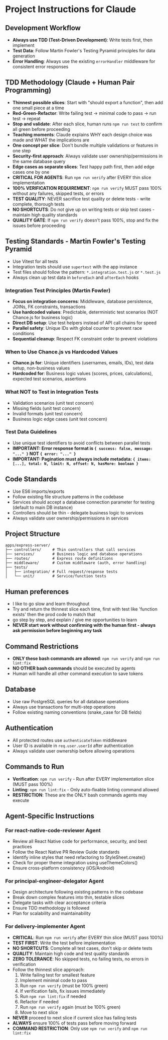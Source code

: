 # Project Instructions for Claude

## Development Workflow
- **Always use TDD (Test-Driven Development)**: Write tests first, then implement
- **Test Data**: Follow Martin Fowler's Testing Pyramid principles for data generation
- **Error Handling**: Always use the existing `errorHandler` middleware for consistent error responses

## TDD Methodology (Claude + Human Pair Programming)
- **Thinnest possible slices**: Start with "should export a function", then add one small piece at a time
- **Red-Green-Refactor**: Write failing test → minimal code to pass → run test → repeat
- **Stop and validate**: After each slice, human runs `npm run test` to confirm all green before proceeding
- **Teaching moments**: Claude explains WHY each design choice was made and WHAT the implications are
- **One concept per slice**: Don't bundle multiple validations or features in one step
- **Security-first approach**: Always validate user ownership/permissions in the same database query
- **Edge cases as separate slices**: Test happy path first, then add edge cases one by one
- **CRITICAL FOR AGENTS**: Run `npm run verify` after EVERY thin slice implementation
- **100% VERIFICATION REQUIREMENT**: `npm run verify` MUST pass 100% without any failures, skipped tests, or errors
- **TEST QUALITY**: NEVER sacrifice test quality or delete tests - write complete, thorough tests
- **NO SHORTCUTS**: Do not give up on writing tests or skip test cases - maintain high quality standards
- **QUALITY GATE**: If `npm run verify` doesn't pass 100%, stop and fix the issues before proceeding

## Testing Standards - Martin Fowler's Testing Pyramid
- Use Vitest for all tests
- Integration tests should use `supertest` with the app instance  
- Test files should follow the pattern: `*.integration.test.js` or `*.test.js`
- Always clean up test data in `beforeEach` and `afterEach` hooks

### Integration Test Principles (Martin Fowler)
- **Focus on integration concerns**: Middleware, database persistence, JOINs, FK constraints, transactions
- **Use hardcoded values**: Predictable, deterministic test scenarios (NOT Chance.js for business logic)
- **Direct DB setup**: Use test helpers instead of API call chains for speed
- **Parallel safety**: Unique IDs with global counter to prevent race conditions
- **Sequential cleanup**: Respect FK constraint order to prevent violations

### When to Use Chance.js vs Hardcoded Values
- **Chance.js for**: Unique identifiers (usernames, emails, IDs), test data setup, non-business values
- **Hardcoded for**: Business logic values (scores, prices, calculations), expected test scenarios, assertions

### What NOT to Test in Integration Tests
- Validation scenarios (unit test concern)
- Missing fields (unit test concern)  
- Invalid formats (unit test concern)
- Business logic edge cases (unit test concern)

### Test Data Guidelines
- Use unique test identifiers to avoid conflicts between parallel tests
- **IMPORTANT: Error response format is `{ success: false, message: "..." }` NOT `{ error: "..." }`**
- **IMPORTANT: Pagination must always include metadata: `{ items: [...], total: N, limit: N, offset: N, hasMore: boolean }`**

## Code Standards
- Use ES6 imports/exports
- Follow existing file structure patterns in the codebase
- Services should accept a database connection parameter for testing (default to main DB instance)
- Controllers should be thin - delegate business logic to services
- Always validate user ownership/permissions in services

## Project Structure
```
apps/express-server/
├── controllers/     # Thin controllers that call services
├── services/        # Business logic and database operations
├── routes/          # Express route definitions
├── middleware/      # Custom middleware (auth, error handling)
├── tests/
│   ├── integration/ # Full request/response tests
│   └── unit/        # Service/function tests
```

## Human preferences
- I like to go slow and learn throughout
- Try and return the thinnest slice each time, first with test like 'function exists' then the prod code to match that
- go step by step, and explain / give me opportunities to learn
- **NEVER start work without confirming with the human first - always ask permission before beginning any task**

## Command Restrictions
- **ONLY these bash commands are allowed**: `npm run verify` and `npm run lint:fix`
- **NO OTHER bash commands** should be executed by agents
- Human will handle all other command execution to save tokens

## Database
- Use raw PostgreSQL queries for all database operations
- Always use transactions for multi-step operations
- Follow existing naming conventions (snake_case for DB fields)

## Authentication
- All protected routes use `authenticateToken` middleware
- User ID is available in `req.user.userId` after authentication
- Always validate user ownership before allowing operations

## Commands to Run
- **Verification**: `npm run verify` - Run after EVERY implementation slice (MUST pass 100%)
- **Linting**: `npm run lint:fix` - Only auto-fixable linting command allowed
- **RESTRICTION**: These are the ONLY bash commands agents may execute

## Agent-Specific Instructions

### For react-native-code-reviewer Agent
- Review all React Native code for performance, security, and best practices
- Follow the React Native PR Review Guide standards
- Identify inline styles that need refactoring to StyleSheet.create()
- Check for proper theme integration using useThemeColors()
- Ensure cross-platform consistency (iOS/Android)

### For principal-engineer-delegator Agent
- Design architecture following existing patterns in the codebase
- Break down complex features into thin, testable slices
- Delegate tasks with clear acceptance criteria
- Ensure TDD methodology is followed
- Plan for scalability and maintainability

### For delivery-implementer Agent
- **CRITICAL**: Run `npm run verify` after EVERY thin slice (MUST pass 100%)
- **TEST FIRST**: Write the test before implementation
- **NO SHORTCUTS**: Complete all test cases, don't skip or delete tests
- **QUALITY**: Maintain high code and test quality standards
- **ZERO TOLERANCE**: No skipped tests, no failing tests, no errors in verification
- Follow the thinnest slice approach:
  1. Write failing test for smallest feature
  2. Implement minimal code to pass
  3. Run `npm run verify` (must be 100% green)
  4. If verification fails, fix issues immediately
  5. Run `npm run lint:fix` if needed
  6. Refactor if needed
  7. Run `npm run verify` again (must be 100% green)
  8. Move to next slice
- **NEVER** proceed to next slice if current slice has failing tests
- **ALWAYS** ensure 100% of tests pass before moving forward
- **COMMAND RESTRICTION**: Only use `npm run verify` and `npm run lint:fix`